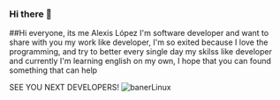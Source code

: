 ### Hi there 👋

##Hi everyone, its me Alexis López I'm software developer and want to share with you
my work like developer, I'm so exited because I love the programming, and try to better every
single day my skilss like developer and currently I'm learning english on my own, I hope that you can
found something that can help 

SEE YOU NEXT DEVELOPERS!
![banerLinux](https://user-images.githubusercontent.com/50090511/188535138-4e692ee2-838e-4082-8e2f-288ab46772b5.jpg)


<!--
**Alexs18/Alexs18** is a ✨ _special_ ✨ repository because its `README.md` (this file) appears on your GitHub profile.

Here are some ideas to get you started:

- 🔭 I’m currently working on ...
- 🌱 I’m currently learning ...
- 👯 I’m looking to collaborate on ...
- 🤔 I’m looking for help with ...
- 💬 Ask me about ...
- 📫 How to reach me: ...![banerLinux](https://user-images.githubusercontent.com/50090511/188535122-24bbea89-a78e-40d9-9cf6-3becfb4b3847.jpg)

- 😄 Pronouns: ...
- ⚡ Fun fact: ...
-->
